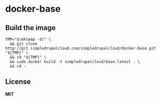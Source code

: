 # docker-base

## Build the image

    TMP="$(mktemp -d)" \
      && git clone http://git.simpledrupalcloud.com/simpledrupalcloud/docker-base.git "${TMP}" \
      && cd "${TMP}" \
      && sudo docker build -t simpledrupalcloud/base:latest . \
      && cd -

## License

**MIT**
